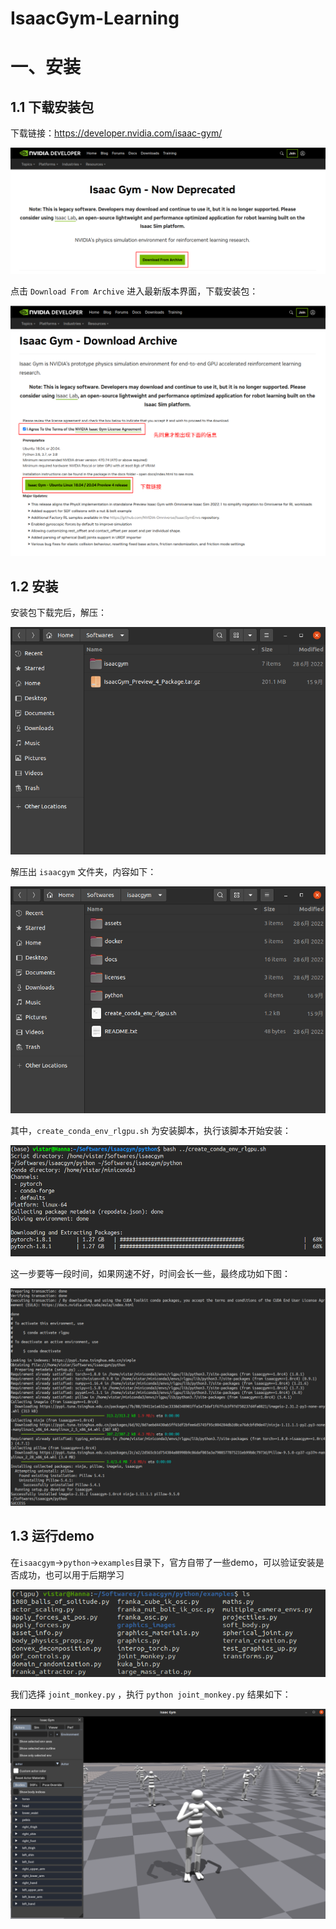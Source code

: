 # IsaacGym-Learning



# 一、安装

## 1.1 下载安装包

下载链接：https://developer.nvidia.com/isaac-gym/

![2024-09-16_09-41](./img/2024-09-16_09-41.png)

点击 `Download From Archive` 进入最新版本界面，下载安装包：

![2024-09-16_09-46](./img/2024-09-16_09-46.png)

## 1.2 安装

安装包下载完后，解压：

![2024-09-24_22-50](./img/2024-09-24_22-50.png)

解压出 `isaacgym` 文件夹，内容如下：

![2024-09-24_22-53](./img/2024-09-24_22-53.png)

其中，`create_conda_env_rlgpu.sh` 为安装脚本，执行该脚本开始安装：

![2024-09-16_11-23](./img/2024-09-16_11-23.png)

这一步要等一段时间，如果网速不好，时间会长一些，最终成功如下图：

![2024-09-16_12-28](./img/2024-09-16_12-28.png)



## 1.3 运行demo

在`isaacgym`->`python`->`examples`目录下，官方自带了一些demo，可以验证安装是否成功，也可以用于后期学习

![2024-11-02_17-52](./img/2024-11-02_17-52.png)

我们选择 `joint_monkey.py` ，执行 `python joint_monkey.py` 结果如下：

![2024-09-24_22-49](./img/2024-09-24_22-49.png)





































